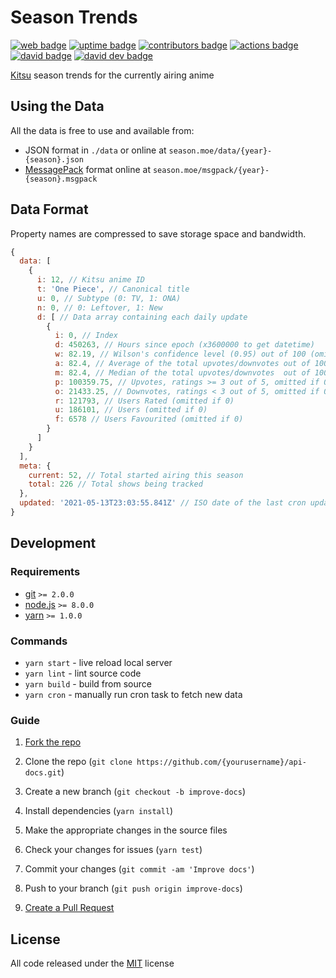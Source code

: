 # Season Trends

[![web badge]][web]
[![uptime badge]][web]
[![contributors badge]][contributors]
[![actions badge]][actions]
[![david badge]][david]
[![david dev badge]][david dev]

[Kitsu] season trends for the currently airing anime

## Using the Data

All the data is free to use and available from:

- JSON format in `./data` or online at `season.moe/data/{year}-{season}.json`
- [MessagePack] format online at `season.moe/msgpack/{year}-{season}.msgpack`

## Data Format

Property names are compressed to save storage space and bandwidth.

```js
{
  data: [
    {
      i: 12, // Kitsu anime ID
      t: 'One Piece', // Canonical title
      u: 0, // Subtype (0: TV, 1: ONA)
      n: 0, // 0: Leftover, 1: New
      d: [ // Data array containing each daily update
        {
          i: 0, // Index
          d: 450263, // Hours since epoch (x3600000 to get datetime)
          w: 82.19, // Wilson's confidence level (0.95) out of 100 (omitted if 0)
          a: 82.4, // Average of the total upvotes/downvotes out of 100 (omitted if 0)
          m: 82.4, // Median of the total upvotes/downvotes  out of 100 (omitted if 0)
          p: 100359.75, // Upvotes, ratings >= 3 out of 5, omitted if 0)
          o: 21433.25, // Downvotes, ratings < 3 out of 5, omitted if 0)
          r: 121793, // Users Rated (omitted if 0)
          u: 186101, // Users (omitted if 0)
          f: 6578 // Users Favourited (omitted if 0)
        }
      ]
    }
  ],
  meta: {
    current: 52, // Total started airing this season
    total: 226 // Total shows being tracked
  },
  updated: '2021-05-13T23:03:55.841Z' // ISO date of the last cron update
}
```

## Development

### Requirements

- [git] `>= 2.0.0`
- [node.js] `>= 8.0.0`
- [yarn] `>= 1.0.0`

### Commands

- `yarn start` - live reload local server
- `yarn lint` - lint source code
- `yarn build` - build from source
- `yarn cron` - manually run cron task to fetch new data

### Guide

1. [Fork the repo]

2. Clone the repo (`git clone https://github.com/{yourusername}/api-docs.git`)

3. Create a new branch (`git checkout -b improve-docs`)

4. Install dependencies (`yarn install`)

5. Make the appropriate changes in the source files

6. Check your changes for issues (`yarn test`)

7. Commit your changes (`git commit -am 'Improve docs'`)

8. Push to your branch (`git push origin improve-docs`)

9. [Create a Pull Request]

## License

All code released under the [MIT] license

[Kitsu]:https://kitsu.io
[MessagePack]:https://msgpack.org
[Fork the repo]:https://help.github.com/articles/fork-a-repo/#fork-an-example-repository
[Create a Pull Request]:https://help.github.com/articles/creating-a-pull-request/#creating-the-pull-request
[MIT]:https://github.com/wopian/kitsu-season-trends/blob/master/LICENSE.md
[git]:https://git-scm.com
[node.js]:https://nodejs.org
[yarn]:https://yarnpkg.com

[web]:https://season.moe
[web badge]:https://flat.badgen.net/uptime-robot/status/m779133972-4da0d8f104f1d6ffaf921257
[uptime badge]:https://flat.badgen.net/uptime-robot/month/m779133972-4da0d8f104f1d6ffaf921257

[david]:https://david-dm.org/wopian/kitsu-season-trends
[david badge]:https://flat.badgen.net/david/dep/wopian/kitsu-season-trends

[david dev]:https://david-dm.org/wopian/kitsu-season-trends?type=dev
[david dev badge]:https://flat.badgen.net/david/dev/wopian/kitsu-season-trends

[actions]:https://github.com/wopian/kitsu-season-trends/actions/workflows/ci.yml
[actions badge]:https://flat.badgen.net/github/checks/wopian/kitsu-season-trends/master/ci

[contributors]:https://github.com/wopian/kitsu-season-trends/graphs/contributors
[contributors badge]:https://flat.badgen.net/github/contributors/wopian/kitsu-season-trends
